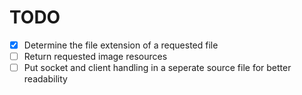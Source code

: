 # TODO

- [X] Determine the file extension of a requested file
- [ ] Return requested image resources
- [ ] Put socket and client handling in a seperate source file for better readability
